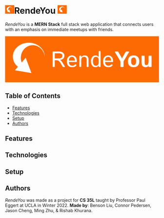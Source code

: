 # <img src="./frontend/src/files/rende-you-icon.svg" width=30px />RendeYou <img src="./frontend/src/files/rende-you-icon.svg" width=30px />

_RendeYou_ is a **MERN Stack** full stack web application that connects users with an emphasis on immediate meetups with friends.

![RendeYou Logo](./frontend/src/files/rende-you-logo.svg)

## Table of Contents
- [Features](https://github.com/bliutech/RendeYou/#features)
- [Technologies](https://github.com/bliutech/RendeYou/#technologies)
- [Setup](https://github.com/bliutech/RendeYou/#setup)
- [Authors](https://github.com/bliutech/RendeYou/#authors)

## Features


## Technologies

## Setup

## Authors
_RendeYou_ was made as a project for **CS 35L** taught by Professor Paul Eggert at UCLA in Winter 2022. **Made by**: Benson Liu, Connor Pedersen, Jason Cheng, Ming Zhu, & Rishab Khurana.
